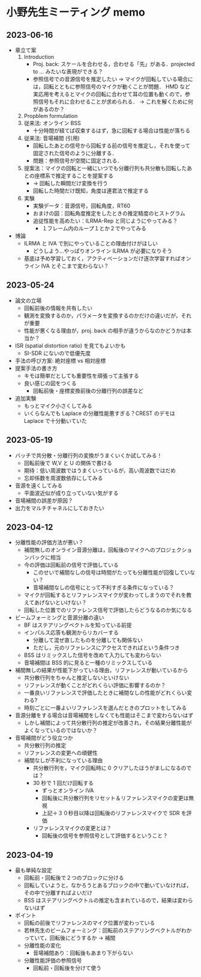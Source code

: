 # 小野先生ミーティング memo

## 2023-06-16

- 章立て案
  1. Introduction
     - Proj. back: スケールを合わせる，合わせる「先」がある．projected to ... みたいな表現ができる？
     - 参照信号での音源信号を推定したい
       → マイクが回転している場合には，回転とともに参照信号のマイクが動くことが問題．
       HMD など実応用を考えるとマイクの回転に合わせて耳の位置も動くので，参照信号もそれに合わせることが求められる．
       → これを解くために何があるのか？
  2. Propblem formulation
  3. 従来法: オンライン BSS
     - 十分時間が経てば収束するはず，急に回転する場合は性能が落ちる
  4. 従来法: 音場補間 (引用)
     - 回転したあとの信号から回転する前の信号を推定し，それを使って固定された信号のように分離する．
     - 問題：参照信号が空間に固定される．
  5. 提案法：マイクの回転と一緒にいつでも分離行列も共分散も回転したあとの座標系で推定することを提案する
     - → 回転した瞬間だけ変換を行う
     - 回転した時間だけ既知，角度は連君法で推定する
  6. 実験
     - 実験データ：音源信号，回転角度，RT60
     - おまけの図：回転角度推定をしたときの推定精度のヒストグラム
     - 追従性能を高めたい：ILRMA-Rep と同じようにやってみる？
       - １フレーム内のループ１とか２でやってみる
- 博論
  - ILRMA と IVA で別にやっていることの理由付けがほしい
    - どうしよう…やっぱりオンライン ILRMA が必要になりそう
  - 基底は予め学習しておく，アクティベーションだけ逐次学習すればオンライン IVA とそこまで変わらない？

## 2023-05-24

- 論文の立場
  - 回転前後の情報を共有したい
  - 観測を変換するのか，パラメータを変換するのかだけの違いだが，それが重要
  - 性能が悪くなる理由が，proj. back の相手が違うからなのかどうかは本当か？
- ISR (spatial distortion ratio) を見てもよいかも
  - SI-SDR にないので低優先度
- 手法の呼び方案: 絶対座標 vs 相対座標
- 提案手法の書き方
  - キモは簡単だとしても重要性を頑張って主張する
  - 良い感じの図をつくる
    - 回転前後・座標変換前後の分離行列の誤差など
- 追加実験
  - もっとマイク小さくしてみる
  - いくらなんでも Laplace の分離性能悪すぎる？CREST のデモは Laplace で十分動いていた

## 2023-05-19

- バッチで共分散・分離行列の変換がうまくいくか試してみる！
  - 回転前後で W,V と U の関係で書ける
  - 期待：低い周波数ではうまくいっているが，高い周波数ではだめ
  - 忘却係数を周波数依存にしてみる
- 音源を遠くしてみる
  - 平面波近似が成り立っていない気がする
- 音場補間の誤差が原因？
- 出力をマルチチャネルにしておきたい

## 2023-04-12

- 分離性能の評価方法が悪い？
  - 補間無しのオンライン音源分離は，回転後のマイクへのプロジェクションバックに相当
  - 今の評価は回転前の信号で評価している
    - このせいで補間なしの信号は時間がたっても分離性能が回復していない？
    - 音場補間なしの信号にとって不利すぎる条件になっている？
  - マイクが回転するとリファレンスマイクが変わってしまうのでそれを教えてあげないといけない？
  - 回転した位置でのリファレンス信号で評価したらどうなるのか気になる
- ビームフォーミングと音源分離の違い
  - BF はステアリングベクトルを知っている前提
  - インパルス応答も観測からリカバーする
    - 分離して混ぜ直したものを分離しても関係ない
    - ただし，元のリファレンスにアクセスできればという条件つき
  - BSS はリミックスした信号を改めて入力しても変わらない
  - 音場補間は BSS 的に見ると一種のリミックスしている
- 補間無しの結果が性能下がっている理由，リファレンスが動いているから
  - 共分散行列をちゃんと推定しないといけない
  - リファレンスが動くことがどれくらい評価に影響するのか？
  - 一番良いリファレンスで評価したときに補間なしの性能がどれくらい変わる?
  - 時刻ごとに一番よいリファレンスを選んだときのプロットをしてみる
- 音源分離をする場合は音場補間をしなくても性能はそこまで変わらないはず
  - しかし補間によって共分散行列の推定が改善され，その結果分離性能がよくなっているのではないか？
- 音場補間がどう役立つか
  - 共分散行列の推定
  - リファレンスの変更への頑健性
  - 補間なしが不利になっている理由
    - 共分散行列を，マイク回転時に 0 クリアしたほうがましになるのでは？
    - 30 秒で 1 回だけ回転する
      - ずっとオンライン IVA
      - 回転後に共分散行列をリセット＆リファレンスマイクの変更は無視
      - 上記＋３０秒目以降は回転後のリファレンスマイクで SDR を評価
    - リファレンスマイクの変更とは？
      - 回転後の信号を参照信号として評価するということ？

## 2023-04-19

- 最も単純な設定
  - 回転前・回転後で２つのブロックに分ける
  - 回転していようと，なかろうとあるブロックの中で動いていなければ，その中で分離すればよいだけ
  - BSS はステアリングベクトルの推定も含まれているので，結果は変わらないはず
- ポイント
  - 回転の前後でリファレンスのマイク位置が変わっている
  - 若林先生のビームフォーミング：回転前のステアリングベクトルがわかっていて，回転後にどうするか → 補間
  - 分離性能の変化
    - 音場補間あり：回転後もあまり下がらない
  - 分離性能評価の参照信号
    - 回転前・回転後を分けて使う
